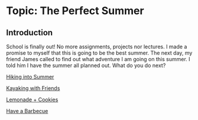 # Topic: The Perfect Summer

## Introduction

School is finally out! No more assignments, projects nor lectures. I made a promise to myself that this is going to be the best summer. The next day, my friend James called to find out what adventure I am going on this summer. I told him I have the summer all planned out. What do you do next?

[Hiking into Summer](./varl0011.md)

[Kayaking with Friends](./alam0134.md)

[Lemonade + Cookies](./ashl0024.md)

[Have a Barbecue](./seni0026.md)
